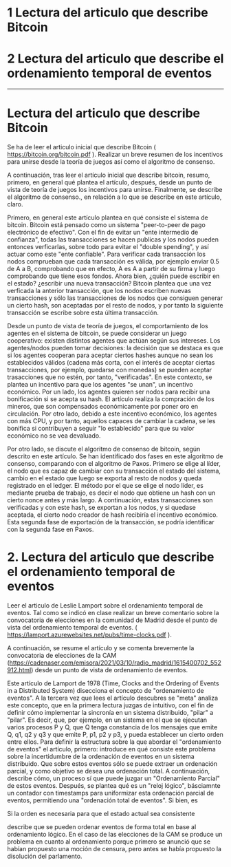 # 1 Lectura del articulo que describe Bitcoin

# 2 Lectura del articulo que describe el ordenamiento temporal de eventos


----------

# Lectura del articulo que describe Bitcoin

Se ha de leer el articulo inicial que describe Bitcoin  ( https://bitcoin.org/bitcoin.pdf ).  Realizar un breve resumen de los incentivos para unirse desde la teoría de juegos así como el algoritmo de consenso. 

A continuación, tras leer el artículo inicial que describe bitcoin, resumo, primero, en general qué plantea el artículo, después, desde un punto de vista de teoría de juegos los incentivos para unirse. Finalmente, se describe el algoritmo de consenso., en relación a lo que se describe en este artículo, claro.

Primero, en general este artículo plantea en qué consiste el sistema de bitcoin. Bitcoin está pensado como un sistema "peer-to-peer de pago electrónico de efectivo". Con el fin de evitar un "ente intermedio de confianza", todas las transacciones se hacen publicas y los nodos pueden entonces verficarlas, sobre todo para evitar el "double spending", y así actuar como este "ente confiable". Para verificar cada transacción los nodos comprueban que cada transacción es válida, por ejemplo enviar 0.5 de A a B, comprobando que en efecto, A es A  a partir de su firma y luego comprobando que tiene esos fondos. Ahora bien, ¿quién puede escribir en el estado? ¿escribir una nueva transacción? Bitcoin plantea que una vez verficada la anterior transacción, que los nodos escriben nuevas transacciones y sólo las transacciones de los nodos que consiguen generar un cierto hash, son aceptadas por el resto de nodos, y por tanto la siguiente transacción se escribe sobre esta última transacción. 

Desde un punto de vista de teoría de juegos, el comportamiento de los agentes en el sistema de bitcoin, se puede considerar un juego cooperativo: existen distintos agentes que actúan según sus intereses. Los agentes/nodos pueden tomar decisiones: la decisión que se destaca es que si los agentes cooperan para aceptar ciertos hashes aunque no sean los establecidos válidos (cadena más corta, con el interés de aceptar ciertas transacciones, por ejemplo, quedarse con monedas) se pueden aceptar trasacciones que no estén, por tanto, "verificadas". En este contexto, se plantea un incentivo para que los agentes "se unan", un incentivo económico. Por un lado, los agentes quieren ser nodos para recibir una bonificación si se acepta su hash. El artículo realiza la compración de los mineros, que son compensados económicamente por poner oro en circulación. Por otro lado, debido a este incentivo económico, los agentes con más CPU, y por tanto, aquellos capaces de cambiar la cadena, se les bonifica si contribuyen a seguir "lo establecido" para que su valor económico no se vea devaluado.

Por otro lado, se discute el algoritmo de consenso de bitcoin, según descrito en este artículo. Se han identificado dos fases en este algoritmo de consenso, comparando con el algoritmo de Paxos. Primero se elige al líder, el nodo que es capaz de cambiar con su transacción el estado del sistema, cambio en el estado que luego se exporta al resto de nodos y queda registrado en el ledger. El método por el que se elige el nodo líder, es mediante prueba de trabajo, es decir el nodo que obtiene un hash con un cierto nonce antes y más largo. A continuación, estas transacciones son verificadas y con este hash, se exportan a los nodos, y si quedase aceptada, el cierto nodo creador de hash recibiría el incentivo económico. Esta segunda fase de exportación de la transacción, se podría identificar con la segunda fase en Paxos.

# 2. Lectura del articulo que describe el ordenamiento temporal de eventos

Leer el articulo de Leslie Lamport sobre el ordenamiento temporal de eventos.  Tal como se indicó en clase realizar un breve comentario sobre la convocatoria de elecciones en la comunidad de Madrid desde el punto de vista del ordenamiento temporal de eventos. ( https://lamport.azurewebsites.net/pubs/time-clocks.pdf ).

A continuación, se resume el artículo y se comenta brevemente la convocatoria de elecciones de la CAM (https://cadenaser.com/emisora/2021/03/10/radio_madrid/1615400702_552912.html)  desde un punto de vista de ordenamiento de eventos.

Este artículo de Lamport de 1978 (Time, Clocks and the Ordering of Events in a Distributed System) disecciona el concepto de "ordenamiento de eventos". A la tercera vez que lees el artículo descubres  se "meta" analiza este concepto, que en la primera lectura juzgas de intuitivo, con el fin de definir cómo implementar la sincronía en un sistema distribuido, "pilar" a "pilar". Es decir, que, por ejemplo, en un sistema en el que se ejecutan varios procesos P y Q, que Q tenga constancia de los mensajes que emite Q, q1, q2 y q3 y que emite P, p1, p2 y p3, y pueda establecer un cierto orden entre ellos. Para definir la estructura sobre la que abordar el "ordenamiento de eventos" el artículo, primero: introduce en qué consiste este problema sobre la incertidumbre de la ordenación de eventos en un sistema distribuido. Que sobre estos eventos sólo se puede extraer un ordenación parcial, y como objetivo se desea una ordenación total. A continuación, describe cómo, un proceso sí que puede juzgar un "Ordenamiento Parcial" de estos eventos. Después, se plantea qué es un "reloj lógico", básciamnte un contador con timestamps para uniformizar esta ordenación parcial de eventos, permitiendo una "ordenación total de eventos". Si bien, es

Si la orden es necesaria para que el estado actual sea consistente 

describe que se pueden ordenar eventos de forma total en base al ordenamiento lógico. En el caso de las elecciones de la CAM se produce un problema en cuanto al ordenamiento porque primero se anunció que se habían propuesto una moción de censura, pero antes se había propuesto la disolución del parlamento. 
